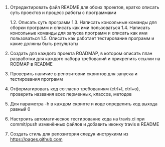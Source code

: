 1. Отредактировать файл README для обоих проектов, кратко описать суть проектов и процесс работы с программами
    
    1.2. Описать суть программ
    1.3. Написать консольные команды для сборки программ и описать как ими пользоваться
    1.4. Написать консольные команды для запуска программ и описать как ими пользоваться
    1.5. Описать как работает тестирование программ и какие должны быть результаты   

2. Создать для каждого проекта ROADMAP, в котором описать план разработки для каждого набора требований и прикрепить ссылки на RODMAP в README
3. Проверить наличие в репозитории скриптов для запуска и тестирования программ
4. Отформатировать код согласно требованиям (ctrl+l, ctrl+o), проверить названия всех перменных, классов, методов
5. Для параметра -h в каждом скрипте и коде определить код выхода равный 0
6. Настроить автоматическое тестирование кода на travis.ci при commit/push изменённых файлов и добавить иконку travis в README
7. Создать стиль для репозитория следуя инструкиям из https://pages.github.com
